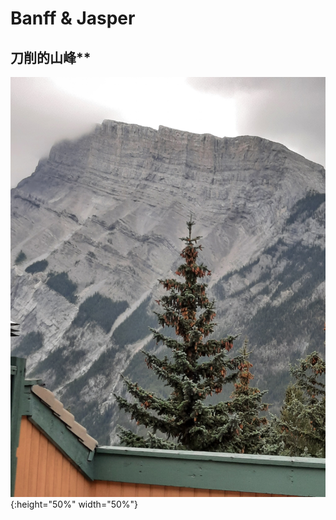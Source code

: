 # Banff & Jasper
## 刀削的山峰**
![mountain](https://github.com/githubca/poems/blob/main/images/20210808_085204.jpg?raw=true){:height="50%" width="50%"}